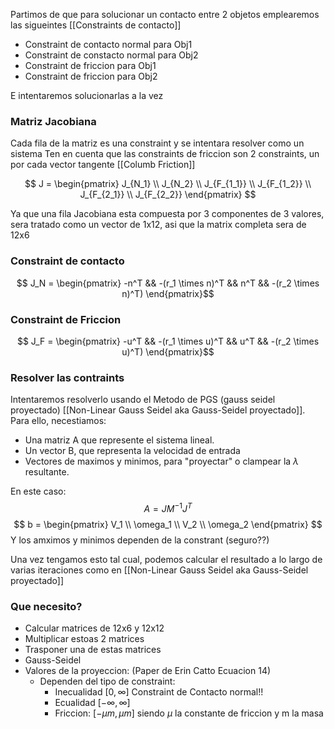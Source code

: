 Partimos de que para solucionar un contacto entre 2 objetos emplearemos las sigueintes  [[Constraints de contacto]]
- Constraint de contacto normal para Obj1
- Constraint de constacto normal para Obj2
- Constraint de friccion para Obj1
- Constraint de friccion para Obj2

E intentaremos solucionarlas a la vez

### Matriz Jacobiana
Cada fila de la matriz es una constraint y se intentara resolver como un sistema
Ten en cuenta que las constraints de friccion son 2 constraints, un por cada vector tangente [[Columb Friction]]

$$ J = \begin{pmatrix} J_{N_1} \\ J_{N_2} \\ J_{F_{1_1}} \\ J_{F_{1_2}} \\ J_{F_{2_1}} \\ J_{F_{2_2}} \end{pmatrix} $$

Ya que una fila Jacobiana esta compuesta por 3 componentes de 3 valores, sera tratado como un vector de 1x12, asi que la matrix completa sera de 12x6

### Constraint de contacto
$$ J_N = \begin{pmatrix} -n^T && -(r_1 \times n)^T && n^T && -(r_2 \times n)^T) \end{pmatrix}$$
### Constraint de Friccion
$$ J_F = \begin{pmatrix} -u^T && -(r_1 \times u)^T && u^T && -(r_2 \times u)^T) \end{pmatrix}$$

### Resolver las contraints
Intentaremos resolverlo usando el Metodo de PGS (gauss seidel proyectado) [[Non-Linear Gauss Seidel aka Gauss-Seidel proyectado]].
Para ello, necestiamos:
- Una matriz A que represente el sistema lineal.
- Un vector B, que representa la velocidad de entrada
- Vectores de maximos y minimos, para "proyectar" o clampear la $\lambda$ resultante.

En este caso:
$$ A = J M^{-1} J^T$$
$$ b = \begin{pmatrix} V_1 \\ \omega_1 \\ V_2 \\ \omega_2 \end{pmatrix} $$
Y los amximos y minimos dependen de la constrant (seguro??)

Una vez tengamos esto tal cual, podemos calcular el resultado a lo largo de varias iteraciones como en [[Non-Linear Gauss Seidel aka Gauss-Seidel proyectado]]

### Que necesito?
- Calcular matrices de 12x6 y 12x12
- Multiplicar estoas 2 matrices
- Trasponer una de estas matrices
- Gauss-Seidel
- Valores de la proyeccion: (Paper de Erin Catto Ecuacion 14) 
	- Dependen del tipo de constraint:
		- Inecualidad $[0, \infty]$ Constraint de Contacto normal!!
		- Ecualidad $[-\infty, \infty]$
		- Friccion: $[-\mu m , \mu m]$ siendo $\mu$ la constante de friccion y m la masa